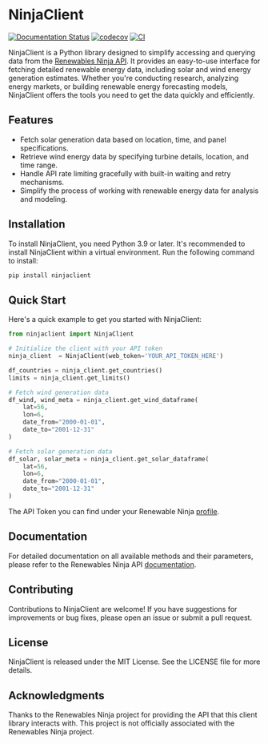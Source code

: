 # NinjaClient

[![Documentation Status](https://readthedocs.org/projects/ninjaclient/badge/?version=latest)](https://ninjaclient.readthedocs.io/en/latest/?badge=latest) [![codecov](https://codecov.io/gh/martinhjel/ninjaclient/graph/badge.svg?token=N9Z2OZBV91)](https://codecov.io/gh/martinhjel/ninjaclient) [![CI](https://github.com/martinhjel/ninjaclient/actions/workflows/python-package.yml/badge.svg)](https://github.com/martinhjel/ninjaclient/actions/workflows/python-package.yml)


NinjaClient is a Python library designed to simplify accessing and querying data from the [Renewables Ninja API](https://www.renewables.ninja/). It provides an easy-to-use interface for fetching detailed renewable energy data, including solar and wind energy generation estimates. Whether you're conducting research, analyzing energy markets, or building renewable energy forecasting models, NinjaClient offers the tools you need to get the data quickly and efficiently.

## Features
- Fetch solar generation data based on location, time, and panel specifications. 
- Retrieve wind energy data by specifying turbine details, location, and time range.
- Handle API rate limiting gracefully with built-in waiting and retry mechanisms.
- Simplify the process of working with renewable energy data for analysis and modeling.

## Installation
To install NinjaClient, you need Python 3.9 or later. It's recommended to install NinjaClient within a virtual environment. Run the following command to install:

```bash
pip install ninjaclient
```

## Quick Start
Here's a quick example to get you started with NinjaClient:

```python
from ninjaclient import NinjaClient

# Initialize the client with your API token
ninja_client  = NinjaClient(web_token='YOUR_API_TOKEN_HERE')

df_countries = ninja_client.get_countries()
limits = ninja_client.get_limits()

# Fetch wind generation data
df_wind, wind_meta = ninja_client.get_wind_dataframe(
    lat=56,
    lon=6,
    date_from="2000-01-01",
    date_to="2001-12-31"
)

# Fetch solar generation data
df_solar, solar_meta = ninja_client.get_solar_dataframe(
    lat=56,
    lon=6,
    date_from="2000-01-01",
    date_to="2001-12-31"
)
```

The API Token you can find under your Renewable Ninja [profile](https://www.renewables.ninja/profile). 

## Documentation
For detailed documentation on all available methods and their parameters, please refer to the Renewables Ninja API [documentation](https://www.renewables.ninja/documentation).

## Contributing
Contributions to NinjaClient are welcome! If you have suggestions for improvements or bug fixes, please open an issue or submit a pull request.

## License
NinjaClient is released under the MIT License. See the LICENSE file for more details.

## Acknowledgments
Thanks to the Renewables Ninja project for providing the API that this client library interacts with.
This project is not officially associated with the Renewables Ninja project.